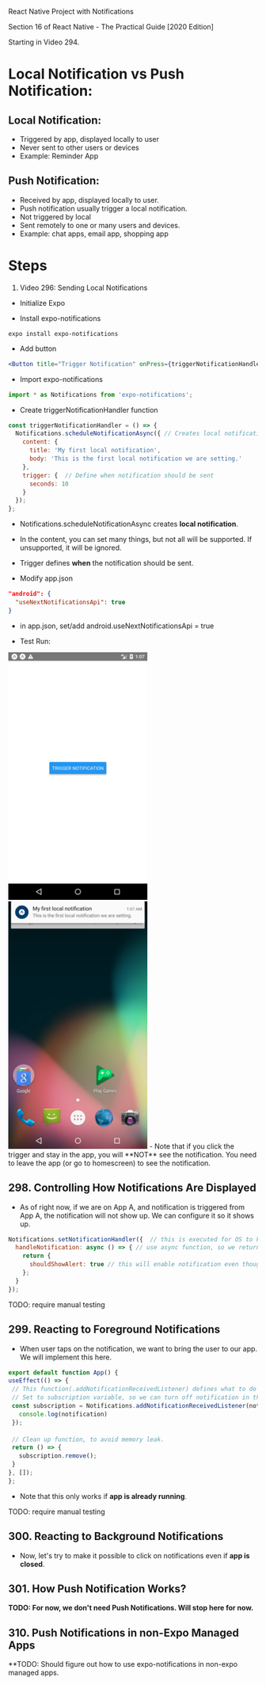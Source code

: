 React Native Project with Notifications

Section 16 of React Native - The Practical Guide [2020 Edition]

Starting in Video 294.

# Local Notification vs Push Notification:

## Local Notification:
 - Triggered by app, displayed locally to user
 - Never sent to other users or devices
 - Example: Reminder App

## Push Notification:
 - Received by app, displayed locally to user.
 - Push notification usually trigger a local notification.
 - Not triggered by local 
 - Sent remotely to one or many users and devices.
 - Example: chat apps, email app, shopping app

# Steps
1. Video 296: Sending Local Notifications
 - Initialize Expo

 - Install expo-notifications
```
expo install expo-notifications
```

 - Add button
```jsx
<Button title="Trigger Notification" onPress={triggerNotificationHandler}/>
```

 - Import expo-notifications
```jsx
import * as Notifications from 'expo-notifications';
```

 - Create triggerNotificationHandler function
```js
const triggerNotificationHandler = () => {
  Notifications.scheduleNotificationAsync({ // Creates local notification.
    content: {
      title: 'My first local notification',
      body: 'This is the first local notification we are setting.'
    },
    trigger: {  // Define when notification should be sent
      seconds: 10
    }
  });
};
```
   - Notifications.scheduleNotificationAsync creates **local notification**.
   - In the content, you can set many things, but not all will be supported. If unsupported, it will be ignored.
   - Trigger defines **when** the notification should be sent.

 - Modify app.json
```json
"android": {
  "useNextNotificationsApi": true
}
```
   - in app.json, set/add android.useNextNotificationsApi = true

 - Test Run:
<img src="./img/notification-init-screen.png" height="500px"/>
<img src="./img/first-notification.png" height="500px"/>
 - Note that if you click the trigger and stay in the app, you will **NOT** see the notification. You need to leave the app (or go to homescreen) to see the notification.





## 298. Controlling How Notifications Are Displayed

 - As of right now, if we are on App A, and notification is triggered from App A, the notification will not show up. We can configure it so it shows up.

```js
Notifications.setNotificationHandler({  // this is executed for OS to know what to do, before we display to user.
  handleNotification: async () => { // use async function, so we return a promise.
    return {
      shouldShowAlert: true // this will enable notification even though our app is already running.
    };
  }
});
```

TODO: require manual testing


## 299. Reacting to Foreground Notifications

 - When user taps on the notification, we want to bring the user to our app. We will implement this here.


 ```js
export default function App() {
 useEffect(() => {
  // This function(.addNotificationReceivedListener) defines what to do when incoming notification is received and app is running.
  // Set to subscription variable, so we can turn off notification in the future.
  const subscription = Notifications.addNotificationReceivedListener(notification => {  
    console.log(notification)
  });

  // Clean up function, to avoid memory leak.
  return () => {
    subscription.remove();
  }
}, []);
};
```
 - Note that this only works if **app is already running**.

TODO: require manual testing

## 300. Reacting to Background Notifications

 - Now, let's try to make it possible to click on notifications even if **app is closed**.

## 301. How Push Notification Works?

**TODO: For now, we don't need Push Notifications. Will stop here for now.**

## 310. Push Notifications in non-Expo Managed Apps

**TODO: Should figure out how to use expo-notifications in non-expo managed apps.